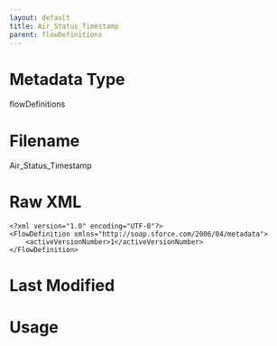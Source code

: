 ```yaml
---
layout: default
title: Air_Status_Timestamp
parent: flowDefinitions
---
```

# Metadata Type
flowDefinitions


# Filename 
Air_Status_Timestamp


# Raw XML
```
<?xml version="1.0" encoding="UTF-8"?>
<FlowDefinition xmlns="http://soap.sforce.com/2006/04/metadata">
    <activeVersionNumber>1</activeVersionNumber>
</FlowDefinition>
```


# Last Modified


# Usage
